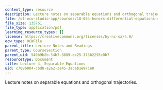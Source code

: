 ```yaml
---
content_type: resource
description: Lecture notes on separable equations and orthogonal trajectories.
file: /ol-ocw-studio-app/courses/18-034-honors-differential-equations-spring-2009/c708b004cbd8a2a23e453aceb1e97ce0_MIT18_034s09_lec04.pdf
file_size: 135761
file_type: application/pdf
learning_resource_types: []
license: https://creativecommons.org/licenses/by-nc-sa/4.0/
ocw_type: OCWFile
parent_title: Lecture Notes and Readings
parent_type: CourseSection
parent_uid: 540b9b8b-54b7-3889-ec25-373b2295e0b7
resourcetype: Document
title: Lecture 4. Separable Equations
uid: c708b004-cbd8-a2a2-3e45-3aceb1e97ce0
---
```

Lecture notes on separable equations and orthogonal trajectories.